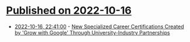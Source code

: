 # [Published on 2022-10-16](index.md)

* [2022-10-16, 22:41:00](https://news.slashdot.org/story/22/10/16/2231224/new-specialized-career-certifications-created-by-grow-with-google-through-university-industry-partnerships?utm_source=rss1.0mainlinkanon&utm_medium=feed) - [New Specialized Career Certifications Created by 'Grow with Google' Through University-Industry Partnerships](https://news.slashdot.org/story/22/10/16/2231224/new-specialized-career-certifications-created-by-grow-with-google-through-university-industry-partnerships?utm_source=rss1.0mainlinkanon&utm_medium=feed)
